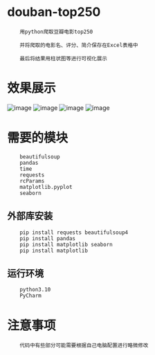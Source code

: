 # douban-top250
        用python爬取豆瓣电影top250
        
        并将爬取的电影名、评分、简介保存在Excel表格中
        
        最后将结果用柱状图等进行可视化展示

# 效果展示
![image](https://github.com/user-attachments/assets/de442008-19ab-4af8-9d37-031951d971cd)
![image](https://github.com/user-attachments/assets/c55e1fe5-ce83-4629-8d79-7fac53c7efac)
![image](https://github.com/user-attachments/assets/0856cfc3-703e-4d74-a91f-c4fb06c2597a)
![image](https://github.com/user-attachments/assets/519e0513-0680-4daf-aecd-f792931bcea6)

# 需要的模块
        beautifulsoup
        pandas
        time
        requests
        rcParams
        matplotlib.pyplot
        seaborn
## 外部库安装
        pip install requests beautifulsoup4
        pip install pandas
        pip install matplotlib seaborn
        pip install matplotlib
## 运行环境
        python3.10
        PyCharm
# 注意事项
        代码中有些部分可能需要根据自己电脑配置进行略微修改
